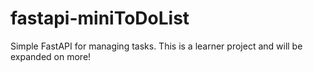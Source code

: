 # fastapi-miniToDoList
Simple FastAPI for managing tasks. This is a learner project and will be expanded on more!
